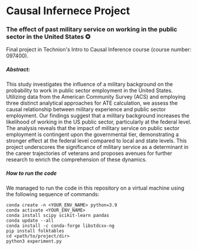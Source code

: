 # Causal Infernece Project
### The effect of past military service on working in the public sector in the United States ✪ 
Final project in Technion's Intro to Causal Inference course 
(course number: 097400).


##### Abstract:
This study investigates the influence of a military background on the probability to work in public 
sector employment in the United States. Utilizing data from the American Community Survey (ACS) and 
employing three distinct analytical approaches for ATE calculation, we assess the causal 
relationship between military experience and public sector employment. 
Our findings suggest that a military background increases the likelihood of working in the US public sector, 
particularly at the federal level. 
The analysis reveals that the impact of military service on public sector employment is contingent upon the 
governmental tier, demonstrating a stronger effect at the federal level compared to local and state levels. 
This project underscores the significance of military service as a determinant in the career trajectories of 
veterans and proposes avenues for further research to enrich the comprehension of these dynamics.


##### How to run the code
We managed to run the code in this repository on a virtual machine using the following sequence of commands:

```shell
conda create -n <YOUR_ENV_NAME> python=3.9
conda activate <YOUR_ENV_NAME>
conda install scipy scikit-learn pandas
conda update --all
conda install -c conda-forge libstdcxx-ng
pip install folktables
cd <path/to/project/dir>
python3 experiment.py
```

